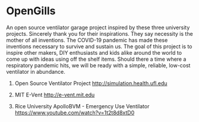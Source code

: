 # OpenGills
An open source ventilator garage project inspired by these three university projects. Sincerely thank you for their inspirations. They say necessity is the mother of all inventions. The COVID-19 pandemic has made these inventions necessary to survive and sustain us. The goal of this project is to inspire other makers, DIY enthusiasts and kids alike around the world to come up with ideas using off the shelf items. Should there a time where a respiratory pandemic hits, we will be ready with a simple, reliable, low-cost ventilator in abundance.

1. Open Source Ventilator Project
http://simulation.health.ufl.edu 

2. MIT E-Vent
http://e-vent.mit.edu

3. Rice University ApolloBVM - Emergency Use Ventilator
https://www.youtube.com/watch?v=1t2t8d8xtD0

